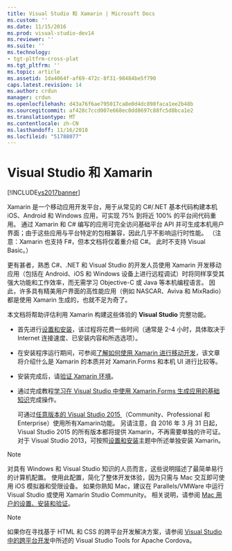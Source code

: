 ```yaml
---
title: Visual Studio 和 Xamarin | Microsoft Docs
ms.custom: ''
ms.date: 11/15/2016
ms.prod: visual-studio-dev14
ms.reviewer: ''
ms.suite: ''
ms.technology:
- tgt-pltfrm-cross-plat
ms.tgt_pltfrm: ''
ms.topic: article
ms.assetid: 1da4064f-af69-472c-8f31-98484be5f790
caps.latest.revision: 14
ms.author: crdun
manager: crdun
ms.openlocfilehash: d43a76f6ae795017ca8e0d4dc898faca1ee2b48b
ms.sourcegitcommit: af428c7ccd007e668ec0dd8697c88fc5d8bca1e2
ms.translationtype: MT
ms.contentlocale: zh-CN
ms.lasthandoff: 11/16/2018
ms.locfileid: "51788077"
---
```

# <a name="visual-studio-and-xamarin"></a>Visual Studio 和 Xamarin
[!INCLUDE[vs2017banner](../includes/vs2017banner.md)]

  
Xamarin 是一个移动应用开发平台，用于从常见的 C#/.NET 基本代码构建本机 iOS、Android 和 Windows 应用，可实现 75% 到将近 100% 的平台间代码重用。 通过 Xamarin 和 C# 编写的应用可完全访问基础平台 API 并可生成本机用户界面；由于这些应用与平台特定的包相兼容，因此几乎不影响运行时性能。 （注意：Xamarin 也支持 F#，但本文档将仅着重介绍 C#。 此时不支持 Visual Basic。）  
  
 更有甚者，熟悉 C#、.NET 和 Visual Studio 的开发人员使用 Xamarin 开发移动应用（包括在 Android、iOS 和 Windows 设备上进行远程调试）时将同样享受其强大功能和工作效率，而无需学习 Objective-C 或 Java 等本机编程语言。 因此，许多具有精美用户界面的高性能应用（例如 NASCAR、Aviva 和 MixRadio）都是使用 Xamarin 生成的，也就不足为奇了。  
  
 本文档将帮助评估利用 Xamarin 构建这些体验的 **Visual Studio** 完整功能。  
  
- 首先进行[设置和安装](../cross-platform/setup-and-install.md)，该过程将花费一些时间（通常是 2-4 小时，具体取决于 Internet 连接速度、已安装内容和所选选项）。  
  
- 在安装程序运行期间，可参阅[了解如何使用 Xamarin 进行移动开发](../cross-platform/learn-about-mobile-development-with-xamarin.md)，该文章将介绍什么是 Xamarin 的本质并对 Xamarin.Forms 和本机 UI 进行比较等。  
  
- 安装完成后，请[验证 Xamarin 环境](../cross-platform/verify-your-xamarin-environment.md)。  
  
- 通过完成教程[学习在 Visual Studio 中使用 Xamarin.Forms 生成应用的基础知识](../cross-platform/learn-app-building-basics-with-xamarin-forms-in-visual-studio.md)完成操作。  
  
  可通过[任意版本的 Visual Studio 2015 ](https://www.visualstudio.com/vs-2015-product-editions)（Community、Professional 和 Enterprise）使用所有Xamarin功能。 另请注意，自 2016 年 3 月 31 日起， Visual Studio 2015 的所有版本都将提供 Xamarin，不再需要单独的许可证。 对于 Visual Studio 2013，可按照[设置和安装](../cross-platform/setup-and-install.md)主题中所述单独安装 Xamarin。  
  
> [!NOTE]
>  对具有 Windows 和 Visual Studio 知识的人员而言，这些说明描述了最简单易行的计算机配置。 使用此配置，简化了整体开发体验，因为只需与 Mac 交互即可使用 iOS 模拟器和受限设备。 如果你熟知 Mac，建议在 Parallels/VMWare 中运行 Visual Studio 或使用 Xamarin Studio Community。 相关说明，请参阅 [Mac 用户的设置、安装和验证](../cross-platform/setup-install-and-verifications-for-mac-users.md)。  
  
> [!NOTE]
>  如果你在寻找基于 HTML 和 CSS 的跨平台开发解决方案，请参阅 [Visual Studio 中的跨平台开发](../cross-platform/cross-platform-mobile-development-in-visual-studio.md#HTML)中所述的 Visual Studio Tools for Apache Cordova。

